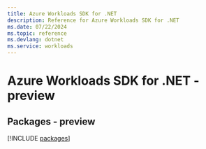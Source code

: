 ```yaml
---
title: Azure Workloads SDK for .NET
description: Reference for Azure Workloads SDK for .NET
ms.date: 07/22/2024
ms.topic: reference
ms.devlang: dotnet
ms.service: workloads
---
```

# Azure Workloads SDK for .NET - preview
## Packages - preview
[!INCLUDE [packages](workloads-index.md)]